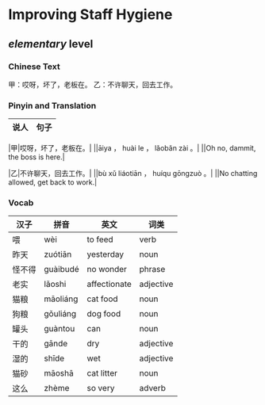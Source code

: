 # Improving Staff Hygiene
## *elementary* level

### Chinese Text
甲：哎呀，坏了，老板在。
乙：不许聊天，回去工作。

### Pinyin and Translation
|说人|句子|
|----|----|

|甲|哎呀，坏了，老板在。|
||āiya ， huài le ， lǎobǎn zài 。|
||Oh no, dammit, the boss is here.|

|乙|不许聊天，回去工作。|
||bù xǔ liáotiān ， huíqu gōngzuò 。|
||No chatting allowed, get back to work.|
### Vocab
|汉子|拼音|英文|词类|
|----|----|----|----|
|喂|wèi|to feed|verb|
|昨天|zuótiān|yesterday|noun|
|怪不得|guàibudé|no wonder|phrase|
|老实|lǎoshi|affectionate|adjective|
|猫粮|māoliáng|cat food|noun|
|狗粮|gǒuliáng|dog food|noun|
|罐头|guàntou|can|noun|
|干的|gānde|dry|adjective|
|湿的|shīde|wet|adjective|
|猫砂|māoshā|cat litter|noun|
|这么|zhème|so very|adverb|